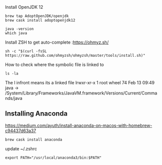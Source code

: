 Install OpenJDK 12
```
brew tap AdoptOpenJDK/openjdk
brew cask install adoptopenjdk12

java -version
which java
```


Install ZSH to get auto-complete :https://ohmyz.sh/
```
sh -c "$(curl -fsSL https://raw.github.com/ohmyzsh/ohmyzsh/master/tools/install.sh)"
```

How to check where the symbolic file is linked to 
```
ls -la
```
The l infront means its a linked file
lrwxr-xr-x    1 root   wheel         74 Feb 13 09:49 java -> /System/Library/Frameworks/JavaVM.framework/Versions/Current/Commands/java



## Installing Anaconda
https://medium.com/ayuth/install-anaconda-on-macos-with-homebrew-c94437d63a37

```
brew cask install anaconda
```
update ~/.zshrc
```
export PATH="/usr/local/anaconda3/bin:$PATH"
```
